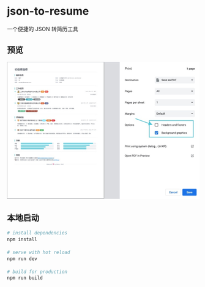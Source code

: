 # json-to-resume

一个便捷的 JSON 转简历工具

## 预览

![](./images/json-to-resume-print-w800.jpg)

## 本地启动

``` bash
# install dependencies
npm install

# serve with hot reload
npm run dev

# build for production
npm run build
```
